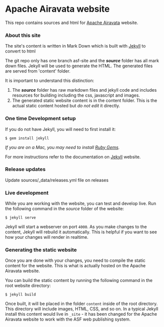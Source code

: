 # Apache Airavata website

This repo contains sources and html for [Apache Airavata](https://airavata.apache.org) website.

### About this site
The site's content is written in Mark Down which is built with [Jekyll](https://jekyllrb.com/) to convert to html

The git repo only has one branch asf-site and the ***source*** folder has all mark down files. Jekyll will be used to generate the HTML. The generated files are served from 'content' folder.

It is important to understand this distinction:

1. The ***source*** folder has raw markdown files and jekyll code and includes resources for building including the css, javascript and images. 
1. The generated static website content is in the content folder. This is the actual static content hosted but *do not edit* it directly. 

### One time Development setup
If you do not have Jekyll, you will need to first install it:

    $ gem install jekyll

*If you are on a Mac, you may need to install
[Ruby Gems](https://rubygems.org/pages/download).*

For more instructions refer to the documentation on [Jekyll](https://jekyllrb.com/) website. 

### Release updates
Update sources/_data/releases.yml file on releases

### Live development
While you are working with the website, you can test and develop live. Run the
following command in the *source* folder of the website:

    $ jekyll serve

Jekyll will start a webserver on port `4000`. As you make changes to the
content, Jekyll will rebuild it automatically. This is helpful if you want to see
how your changes will render in realtime.

### Generating the static website
Once you are done with your changes, you need to compile the static
content for the website. This is what is actually hosted 
on the Apache Airavata website.

You can build the static content by running the following command in the root
website directory:

    $ jekyll build

Once built, it will be placed in the folder `content` inside of the root directory. 
This directory will include images, HTML, CSS, and so on. In a typical Jekyll install
this content would live in `_site` - it has been changed for the Apache Airavata website
to work with the ASF web publishing system.
